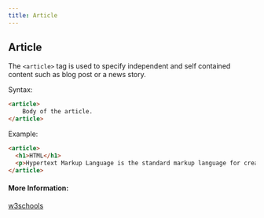 ```yaml
---
title: Article
---
```

## Article

The `<article>` tag is used to specify independent and self contained content such as blog post or a news story.

Syntax:
```html
<article>
	Body of the article.
</article>
```
Example:
```html
<article>
  <h1>HTML</h1>
  <p>Hypertext Markup Language is the standard markup language for creating web pages and web applications.</p>
</article>
```

#### More Information:
<a href='https://www.w3schools.com/tags/tag_article.asp' target='_blank' rel='nofollow'>w3schools</a>
